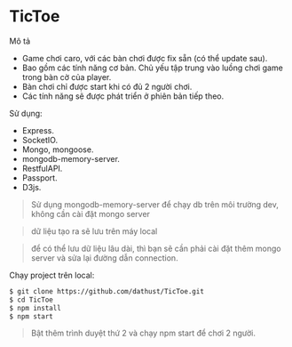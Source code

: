 # TicToe
Mô tả
  - Game chơi caro, với các bàn chơi được fix sẵn (có thể update sau).
  - Bao gồm các tính năng cơ bản. Chủ yếu tập trung vào luồng chơi game trong bàn cờ của player.
  - Bàn chơi chỉ được start khi có đủ 2 người chơi.
  - Các tính năng sẽ được phát triển ở phiên bản tiếp theo.
  
Sử dụng:
  - Express.
  - SocketIO.
  - Mongo, mongoose.
  - mongodb-memory-server.
  - RestfulAPI.
  - Passport.
  - D3js.

> Sử dụng mongodb-memory-server để chạy db trên môi trường dev, không cần cài đặt mongo server

> dữ liệu tạo ra sẽ lưu trên máy local

> để có thể lưu dữ liệu lâu dài, thì bạn sẽ cần phải cài đặt thêm mongo server và sửa lại đường dẫn connection.
  
Chạy project trên local:

```sh
$ git clone https://github.com/dathust/TicToe.git
$ cd TicToe
$ npm install
$ npm start
```

> Bật thêm trình duyệt thứ 2 và chạy npm start để chơi 2 người.